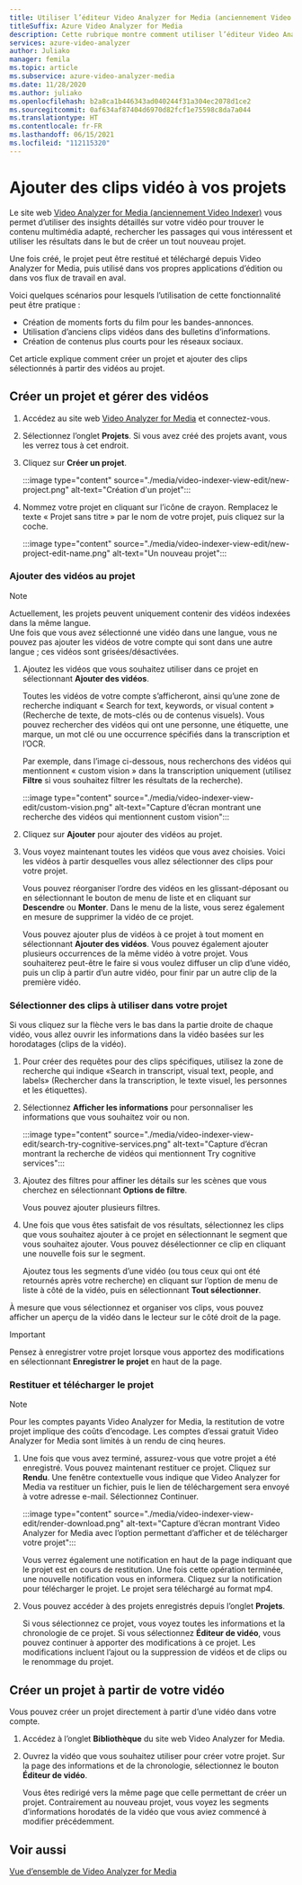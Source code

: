 ```yaml
---
title: Utiliser l’éditeur Video Analyzer for Media (anciennement Video Indexer) pour créer des projets et ajouter des clips vidéo
titleSuffix: Azure Video Analyzer for Media
description: Cette rubrique montre comment utiliser l’éditeur Video Analyzer for Media (anciennement Video Indexer) pour créer des projets et ajouter des clips vidéo.
services: azure-video-analyzer
author: Juliako
manager: femila
ms.topic: article
ms.subservice: azure-video-analyzer-media
ms.date: 11/28/2020
ms.author: juliako
ms.openlocfilehash: b2a8ca1b446343ad040244f31a304ec2078d1ce2
ms.sourcegitcommit: 0af634af87404d6970d82fcf1e75598c8da7a044
ms.translationtype: HT
ms.contentlocale: fr-FR
ms.lasthandoff: 06/15/2021
ms.locfileid: "112115320"
---
```

# <a name="add-video-clips-to-your-projects"></a>Ajouter des clips vidéo à vos projets

Le site web [Video Analyzer for Media (anciennement Video Indexer)](https://www.videoindexer.ai/) vous permet d’utiliser des insights détaillés sur votre vidéo pour trouver le contenu multimédia adapté, rechercher les passages qui vous intéressent et utiliser les résultats dans le but de créer un tout nouveau projet. 

Une fois créé, le projet peut être restitué et téléchargé depuis Video Analyzer for Media, puis utilisé dans vos propres applications d’édition ou dans vos flux de travail en aval.

Voici quelques scénarios pour lesquels l’utilisation de cette fonctionnalité peut être pratique : 

* Création de moments forts du film pour les bandes-annonces.
* Utilisation d’anciens clips vidéos dans des bulletins d’informations.
* Création de contenus plus courts pour les réseaux sociaux.

Cet article explique comment créer un projet et ajouter des clips sélectionnés à partir des vidéos au projet. 

## <a name="create-new-project-and-manage-videos"></a>Créer un projet et gérer des vidéos

1. Accédez au site web [Video Analyzer for Media](https://www.videoindexer.ai/) et connectez-vous.
1. Sélectionnez l’onglet **Projets**. Si vous avez créé des projets avant, vous les verrez tous à cet endroit.
1. Cliquez sur **Créer un projet**.  

    :::image type="content" source="./media/video-indexer-view-edit/new-project.png" alt-text="Création d'un projet":::
1. Nommez votre projet en cliquant sur l’icône de crayon. Remplacez le texte « Projet sans titre » par le nom de votre projet, puis cliquez sur la coche.

    :::image type="content" source="./media/video-indexer-view-edit/new-project-edit-name.png" alt-text="Un nouveau projet":::
    
### <a name="add-videos-to-the-project"></a>Ajouter des vidéos au projet

> [!NOTE]
> Actuellement, les projets peuvent uniquement contenir des vidéos indexées dans la même langue. </br>Une fois que vous avez sélectionné une vidéo dans une langue, vous ne pouvez pas ajouter les vidéos de votre compte qui sont dans une autre langue ; ces vidéos sont grisées/désactivées.

1. Ajoutez les vidéos que vous souhaitez utiliser dans ce projet en sélectionnant **Ajouter des vidéos**.

    Toutes les vidéos de votre compte s’afficheront, ainsi qu’une zone de recherche indiquant « Search for text, keywords, or visual content » (Recherche de texte, de mots-clés ou de contenus visuels). Vous pouvez rechercher des vidéos qui ont une personne, une étiquette, une marque, un mot clé ou une occurrence spécifiés dans la transcription et l’OCR.
    
    Par exemple, dans l’image ci-dessous, nous recherchons des vidéos qui mentionnent « custom vision » dans la transcription uniquement (utilisez **Filtre** si vous souhaitez filtrer les résultats de la recherche).
    
    :::image type="content" source="./media/video-indexer-view-edit/custom-vision.png" alt-text="Capture d’écran montrant une recherche des vidéos qui mentionnent custom vision":::
1. Cliquez sur **Ajouter** pour ajouter des vidéos au projet.
1. Vous voyez maintenant toutes les vidéos que vous avez choisies. Voici les vidéos à partir desquelles vous allez sélectionner des clips pour votre projet.

    Vous pouvez réorganiser l’ordre des vidéos en les glissant-déposant ou en sélectionnant le bouton de menu de liste et en cliquant sur **Descendre** ou **Monter**. Dans le menu de la liste, vous serez également en mesure de supprimer la vidéo de ce projet. 
    
    Vous pouvez ajouter plus de vidéos à ce projet à tout moment en sélectionnant **Ajouter des vidéos**. Vous pouvez également ajouter plusieurs occurrences de la même vidéo à votre projet. Vous souhaiterez peut-être le faire si vous voulez diffuser un clip d’une vidéo, puis un clip à partir d’un autre vidéo, pour finir par un autre clip de la première vidéo. 

### <a name="select-clips-to-use-in-your-project"></a>Sélectionner des clips à utiliser dans votre projet

Si vous cliquez sur la flèche vers le bas dans la partie droite de chaque vidéo, vous allez ouvrir les informations dans la vidéo basées sur les horodatages (clips de la vidéo). 

1. Pour créer des requêtes pour des clips spécifiques, utilisez la zone de recherche qui indique «Search in transcript, visual text, people, and labels» (Rechercher dans la transcription, le texte visuel, les personnes et les étiquettes).
1. Sélectionnez **Afficher les informations** pour personnaliser les informations que vous souhaitez voir ou non. 

    :::image type="content" source="./media/video-indexer-view-edit/search-try-cognitive-services.png" alt-text="Capture d’écran montrant la recherche de vidéos qui mentionnent Try cognitive services":::
1. Ajoutez des filtres pour affiner les détails sur les scènes que vous cherchez en sélectionnant **Options de filtre**.

    Vous pouvez ajouter plusieurs filtres. 
1. Une fois que vous êtes satisfait de vos résultats, sélectionnez les clips que vous souhaitez ajouter à ce projet en sélectionnant le segment que vous souhaitez ajouter. Vous pouvez désélectionner ce clip en cliquant une nouvelle fois sur le segment.
    
    Ajoutez tous les segments d’une vidéo (ou tous ceux qui ont été retournés après votre recherche) en cliquant sur l’option de menu de liste à côté de la vidéo, puis en sélectionnant **Tout sélectionner**. 

À mesure que vous sélectionnez et organiser vos clips, vous pouvez afficher un aperçu de la vidéo dans le lecteur sur le côté droit de la page. 

> [!IMPORTANT]
> Pensez à enregistrer votre projet lorsque vous apportez des modifications en sélectionnant **Enregistrer le projet** en haut de la page. 

### <a name="render-and-download-the-project"></a>Restituer et télécharger le projet

> [!NOTE]
> Pour les comptes payants Video Analyzer for Media, la restitution de votre projet implique des coûts d’encodage. Les comptes d’essai gratuit Video Analyzer for Media sont limités à un rendu de cinq heures.

1. Une fois que vous avez terminé, assurez-vous que votre projet a été enregistré. Vous pouvez maintenant restituer ce projet. Cliquez sur **Rendu**. Une fenêtre contextuelle vous indique que Video Analyzer for Media va restituer un fichier, puis le lien de téléchargement sera envoyé à votre adresse e-mail. Sélectionnez Continuer. 

    :::image type="content" source="./media/video-indexer-view-edit/render-download.png" alt-text="Capture d’écran montrant Video Analyzer for Media avec l’option permettant d’afficher et de télécharger votre projet":::
    
    Vous verrez également une notification en haut de la page indiquant que le projet est en cours de restitution. Une fois cette opération terminée, une nouvelle notification vous en informera. Cliquez sur la notification pour télécharger le projet. Le projet sera téléchargé au format mp4.
1. Vous pouvez accéder à des projets enregistrés depuis l’onglet **Projets**. 

    Si vous sélectionnez ce projet, vous voyez toutes les informations et la chronologie de ce projet. Si vous sélectionnez **Éditeur de vidéo**, vous pouvez continuer à apporter des modifications à ce projet. Les modifications incluent l’ajout ou la suppression de vidéos et de clips ou le renommage du projet.
    
## <a name="create-a-project-from-your-video"></a>Créer un projet à partir de votre vidéo

Vous pouvez créer un projet directement à partir d’une vidéo dans votre compte. 

1. Accédez à l’onglet **Bibliothèque** du site web Video Analyzer for Media.
1. Ouvrez la vidéo que vous souhaitez utiliser pour créer votre projet. Sur la page des informations et de la chronologie, sélectionnez le bouton **Éditeur de vidéo**.

    Vous êtes redirigé vers la même page que celle permettant de créer un projet. Contrairement au nouveau projet, vous voyez les segments d’informations horodatés de la vidéo que vous aviez commencé à modifier précédemment.

## <a name="see-also"></a>Voir aussi

[Vue d’ensemble de Video Analyzer for Media](video-indexer-overview.md)

